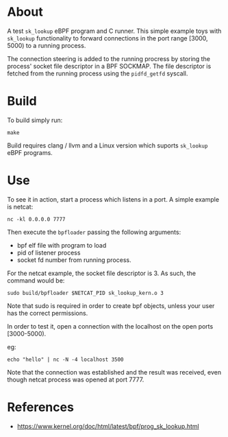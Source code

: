 # About

A test `sk_lookup` eBPF program and C runner.
This simple example toys with `sk_lookup` functionality to forward connections in the port range [3000, 5000) to a running process.

The connection steering is added to the running procress by storing the process' socket file descriptor in a BPF SOCKMAP.
The file descriptor is fetched from the running process using the `pidfd_getfd` syscall.


# Build

To build simply run:

```
make 
```

Build requires clang / llvm and a Linux version which suports `sk_lookup` eBPF programs.


# Use

To see it in action, start a process which listens in a port.
A simple example is netcat:

```
nc -kl 0.0.0.0 7777
```

Then execute the `bpfloader` passing the following arguments:
- bpf elf file with program to load
- pid of listener process
- socket fd number from running process.

For the netcat example, the socket file descriptor is 3.
As such, the command would be:

```
sudo build/bpfloader $NETCAT_PID sk_lookup_kern.o 3
```

Note that sudo is required in order to create bpf objects, unless your user has the correct permissions.

In order to test it, open a connection with the localhost on the open ports [3000-5000).

eg:

```
echo "hello" | nc -N -4 localhost 3500
```

Note that the connection was established and the result was received, even though netcat process was opened at port 7777.


# References
- https://www.kernel.org/doc/html/latest/bpf/prog_sk_lookup.html
